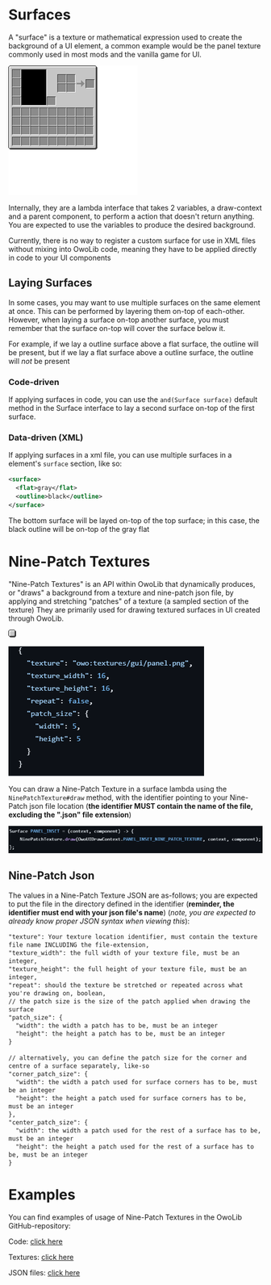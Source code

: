 # Surfaces
A "surface" is a texture or mathematical expression used to create the background of a UI element, a common example would be the panel texture commonly used in most mods and the vanilla game for UI. 

![texture](inventory.png)

Internally, they are a lambda interface that takes 2 variables, a draw-context and a parent component, to perform a action that doesn't return anything. You are expected to use the variables to produce the desired background.

Currently, there is no way to register a custom surface for use in XML files without mixing into OwoLib code, meaning they have to be applied directly in code to your UI components

## Laying Surfaces
In some cases, you may want to use multiple surfaces on the same element at once. This can be performed by layering them on-top of each-other. However, when laying a surface on-top another surface, you must remember that the surface on-top will cover the surface below it.

For example, if we lay a outline surface above a flat surface, the outline will be present, but if we lay a flat surface above a outline surface, the outline will *not* be present

### Code-driven
If applying surfaces in code, you can use the `and(Surface surface)` default method in the Surface interface to lay a second surface on-top of the first surface.

### Data-driven (XML)
If applying surfaces in a xml file, you can use multiple surfaces in a element's `surface` section, like so:
```xml
<surface>
  <flat>gray</flat>
  <outline>black</outline>
</surface>  
```
The bottom surface will be layed on-top of the top surface; in this case, the black outline will be on-top of the gray flat

# Nine-Patch Textures
"Nine-Patch Textures" is an API within OwoLib that dynamically produces, or "draws" a background from a texture and nine-patch json file, by applying and stretching "patches" of a texture (a sampled section of the texture)
They are primarily used for drawing textured surfaces in UI created through OwoLib. 

![nine-patch texture](panel.png)

![nine-patch json](json.png)

You can draw a Nine-Patch Texture in a surface lambda using the `NinePatchTexture#draw` method, with the identifier pointing to your Nine-Patch json file location (**the identifier MUST contain the name of the file, excluding the ".json" file extension**)

![nine-patch-texture draw-method](draw_method.png)

## Nine-Patch Json
The values in a Nine-Patch Texture JSON are as-follows; you are expected to put the file in the directory defined in the identifier (**reminder, the identifier must end with your json file's name**) (*note, you are expected to already know proper JSON syntax when viewing this*):
```
"texture": Your texture location identifier, must contain the texture file name INCLUDING the file-extension,
"texture_width": the full width of your texture file, must be an integer,
"texture_height": the full height of your texture file, must be an integer,
"repeat": should the texture be stretched or repeated across what you're drawing on, boolean,
// the patch size is the size of the patch applied when drawing the surface
"patch_size": {
  "width": the width a patch has to be, must be an integer
  "height": the height a patch has to be, must be an integer
}

// alternatively, you can define the patch size for the corner and centre of a surface separately, like-so
"corner_patch_size": {
  "width": the width a patch used for surface corners has to be, must be an integer
  "height": the height a patch used for surface corners has to be, must be an integer
},
"center_patch_size": {
  "width": the width a patch used for the rest of a surface has to be, must be an integer
  "height": the height a patch used for the rest of a surface has to be, must be an integer
}
```

# Examples
You can find examples of usage of Nine-Patch Textures in the OwoLib GitHub-repository:

Code: [click here](https://github.com/wisp-forest/owo-lib/blob/1.21.6/src/main/java/io/wispforest/owo/ui/core/Surface.java)

Textures: [click here](https://github.com/wisp-forest/owo-lib/tree/1.21.6/src/main/resources/assets/owo/textures/gui)

JSON files: [click here](https://github.com/wisp-forest/owo-lib/tree/1.21.6/src/main/resources/assets/owo/nine_patch_textures)
